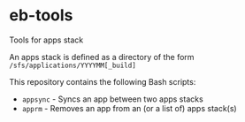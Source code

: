 # eb-tools
Tools for apps stack

An apps stack is defined as a directory of the form
`/sfs/applications/YYYYMM[_build]`

This repository contains the following Bash scripts:

- `appsync` - Syncs an app between two apps stacks
- `apprm` - Removes an app from an (or a list of) apps stack(s)

